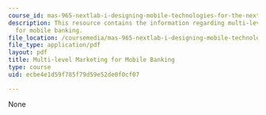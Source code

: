 ```yaml
---
course_id: mas-965-nextlab-i-designing-mobile-technologies-for-the-next-billion-users-fall-2008
description: This resource contains the information regarding multi-level marketing
  for mobile banking.
file_location: /coursemedia/mas-965-nextlab-i-designing-mobile-technologies-for-the-next-billion-users-fall-2008/ecbe4e1d59f785f79d59e52de0f0cf07_MITMAS_965F08_money_final.pdf
file_type: application/pdf
layout: pdf
title: Multi-level Marketing for Mobile Banking
type: course
uid: ecbe4e1d59f785f79d59e52de0f0cf07

---
```

None